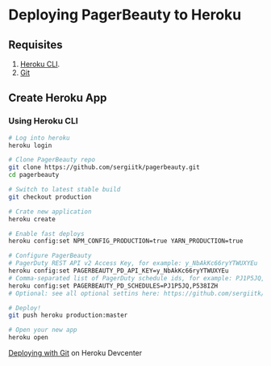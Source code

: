 # Deploying PagerBeauty to Heroku

## Requisites

1. [Heroku CLI](https://devcenter.heroku.com/articles/heroku-cli#download-and-install).
2. [Git](https://git-scm.com/book/en/v2/Getting-Started-First-Time-Git-Setup)

## Create Heroku App
### Using Heroku CLI

```sh
# Log into heroku
heroku login

# Clone PagerBeauty repo
git clone https://github.com/sergiitk/pagerbeauty.git
cd pagerbeauty

# Switch to latest stable build
git checkout production

# Crate new application
heroku create

# Enable fast deploys
heroku config:set NPM_CONFIG_PRODUCTION=true YARN_PRODUCTION=true

# Configure PagerBeauty
# PagerDuty REST API v2 Access Key, for example: y_NbAkKc66ryYTWUXYEu
heroku config:set PAGERBEAUTY_PD_API_KEY=y_NbAkKc66ryYTWUXYEu
# Comma-separated list of PagerDuty schedule ids, for example: PJ1P5JQ,P538IZH
heroku config:set PAGERBEAUTY_PD_SCHEDULES=PJ1P5JQ,P538IZH
# Optional: see all optional settins here: https://github.com/sergiitk/pagerbeauty#configuration

# Deploy!
git push heroku production:master

# Open your new app
heroku open
```

[Deploying with Git](https://devcenter.heroku.com/articles/git) on Heroku Devcenter
